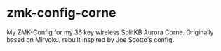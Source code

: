 # zmk-config-corne
My ZMK-Config for my 36 key wireless SplitKB Aurora Corne.
Originally based on Miryoku, rebuilt inspired by Joe Scotto's config.

